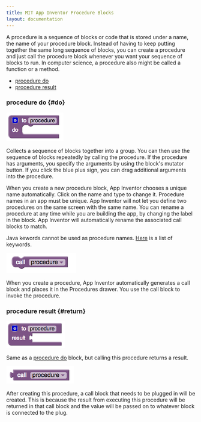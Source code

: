 ```yaml
---
title: MIT App Inventor Procedure Blocks
layout: documentation
---
```


A procedure is a sequence of blocks or code that is stored under a name, the name of your procedure block. Instead of having to keep putting together the same long sequence of blocks, you can create a procedure and just call the procedure block whenever you want your sequence of blocks to run. In computer science, a procedure also might be called a function or a method.

* [procedure do](#do)
* [procedure result](#return)

### procedure do   {#do}

![](images/procedure/do.png)

Collects a sequence of blocks together into a group. You can then use the sequence of blocks repeatedly by calling the procedure. If the procedure has arguments, you specify the arguments by using the block's mutator button. If you click the blue plus sign, you can drag additional arguments into the procedure.

When you create a new procedure block, App Inventor chooses a unique name automatically. Click on the name and type to change it. Procedure names in an app must be unique. App Inventor will not let you define two procedures on the same screen with the same name. You can rename a procedure at any time while you are building the app, by changing the label in the block. App Inventor will automatically rename the associated call blocks to match.

Java kewords cannot be used as procedure names. [Here](https://en.wikipedia.org/wiki/List_of_Java_keywords) is a list of keywords.

![](images/procedure/calldo.png)

When you create a procedure, App Inventor automatically generates a call block and places it in the Procedures drawer. You use the call block to invoke the procedure.

### procedure result   {#return}

![](images/procedure/return.png)

Same as a [procedure do](#do) block, but calling this procedure returns a result.

![](images/procedure/callreturn.png)

After creating this procedure, a call block that needs to be plugged in will be created. This is because the result from executing this procedure will be returned in that call block and the value will be passed on to whatever block is connected to the plug.
